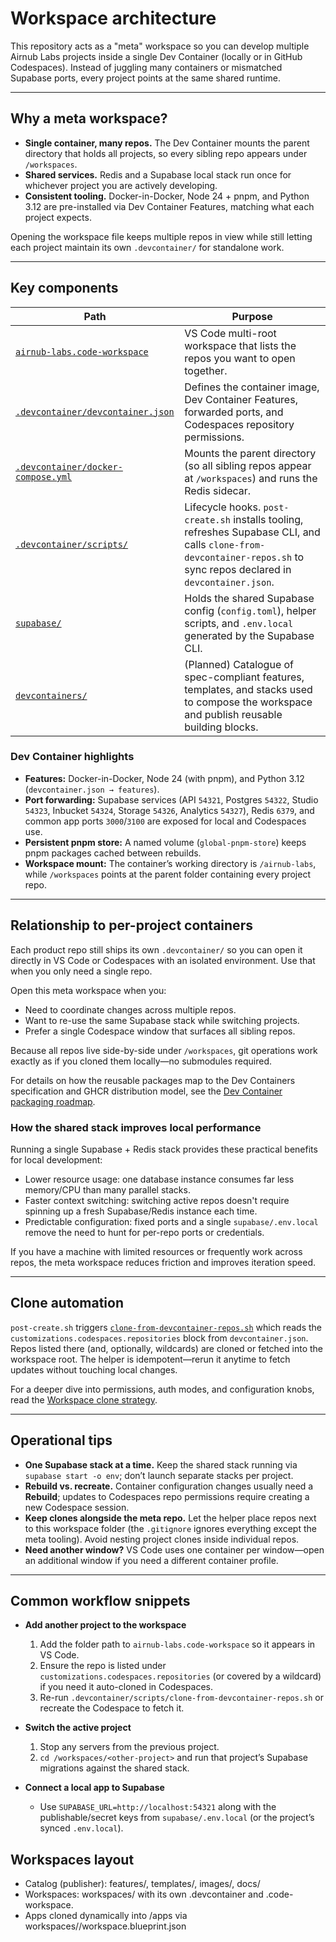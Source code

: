 # Workspace architecture

This repository acts as a "meta" workspace so you can develop multiple Airnub Labs projects inside a single Dev Container (locally or in GitHub Codespaces). Instead of juggling many containers or mismatched Supabase ports, every project points at the same shared runtime.

---

## Why a meta workspace?

* **Single container, many repos.** The Dev Container mounts the parent directory that holds all projects, so every sibling repo appears under `/workspaces`.
* **Shared services.** Redis and a Supabase local stack run once for whichever project you are actively developing.
* **Consistent tooling.** Docker-in-Docker, Node 24 + pnpm, and Python 3.12 are pre-installed via Dev Container Features, matching what each project expects.

Opening the workspace file keeps multiple repos in view while still letting each project maintain its own `.devcontainer/` for standalone work.

---

## Key components

| Path | Purpose |
| ---- | ------- |
| [`airnub-labs.code-workspace`](../airnub-labs.code-workspace) | VS Code multi-root workspace that lists the repos you want to open together. |
| [`.devcontainer/devcontainer.json`](../.devcontainer/devcontainer.json) | Defines the container image, Dev Container Features, forwarded ports, and Codespaces repository permissions. |
| [`.devcontainer/docker-compose.yml`](../.devcontainer/docker-compose.yml) | Mounts the parent directory (so all sibling repos appear at `/workspaces`) and runs the Redis sidecar. |
| [`.devcontainer/scripts/`](../.devcontainer/scripts) | Lifecycle hooks. `post-create.sh` installs tooling, refreshes Supabase CLI, and calls `clone-from-devcontainer-repos.sh` to sync repos declared in `devcontainer.json`. |
| [`supabase/`](../supabase) | Holds the shared Supabase config (`config.toml`), helper scripts, and `.env.local` generated by the Supabase CLI. |
| [`devcontainers/`](../devcontainers) | (Planned) Catalogue of spec-compliant features, templates, and stacks used to compose the workspace and publish reusable building blocks. |

### Dev Container highlights

* **Features:** Docker-in-Docker, Node 24 (with pnpm), and Python 3.12 (`devcontainer.json → features`).
* **Port forwarding:** Supabase services (API `54321`, Postgres `54322`, Studio `54323`, Inbucket `54324`, Storage `54326`, Analytics `54327`), Redis `6379`, and common app ports `3000`/`3100` are exposed for local and Codespaces use.
* **Persistent pnpm store:** A named volume (`global-pnpm-store`) keeps pnpm packages cached between rebuilds.
* **Workspace mount:** The container’s working directory is `/airnub-labs`, while `/workspaces` points at the parent folder containing every project repo.

---

## Relationship to per-project containers

Each product repo still ships its own `.devcontainer/` so you can open it directly in VS Code or Codespaces with an isolated environment. Use that when you only need a single repo.

Open this meta workspace when you:

* Need to coordinate changes across multiple repos.
* Want to re-use the same Supabase stack while switching projects.
* Prefer a single Codespace window that surfaces all sibling repos.

Because all repos live side-by-side under `/workspaces`, git operations work exactly as if you cloned them locally—no submodules required.

For details on how the reusable packages map to the Dev Containers specification and GHCR distribution model, see the [Dev Container packaging roadmap](./devcontainer-spec-alignment.md).

### How the shared stack improves local performance

Running a single Supabase + Redis stack provides these practical benefits for local development:

* Lower resource usage: one database instance consumes far less memory/CPU than many parallel stacks.
* Faster context switching: switching active repos doesn't require spinning up a fresh Supabase/Redis instance each time.
* Predictable configuration: fixed ports and a single `supabase/.env.local` remove the need to hunt for per-repo ports or credentials.

If you have a machine with limited resources or frequently work across repos, the meta workspace reduces friction and improves iteration speed.

---

## Clone automation

`post-create.sh` triggers [`clone-from-devcontainer-repos.sh`](../.devcontainer/scripts/clone-from-devcontainer-repos.sh) which reads the `customizations.codespaces.repositories` block from `devcontainer.json`. Repos listed there (and, optionally, wildcards) are cloned or fetched into the workspace root. The helper is idempotent—rerun it anytime to fetch updates without touching local changes.

For a deeper dive into permissions, auth modes, and configuration knobs, read the [Workspace clone strategy](./clone-strategy.md).

---

## Operational tips

* **One Supabase stack at a time.** Keep the shared stack running via `supabase start -o env`; don’t launch separate stacks per project.
* **Rebuild vs. recreate.** Container configuration changes usually need a **Rebuild**; updates to Codespaces repo permissions require creating a new Codespace session.
* **Keep clones alongside the meta repo.** Let the helper place repos next to this workspace folder (the `.gitignore` ignores everything except the meta tooling). Avoid nesting project clones inside individual repos.
* **Need another window?** VS Code uses one container per window—open an additional window if you need a different container profile.

---

## Common workflow snippets

* **Add another project to the workspace**
  1. Add the folder path to `airnub-labs.code-workspace` so it appears in VS Code.
  2. Ensure the repo is listed under `customizations.codespaces.repositories` (or covered by a wildcard) if you need it auto-cloned in Codespaces.
  3. Re-run `.devcontainer/scripts/clone-from-devcontainer-repos.sh` or recreate the Codespace to fetch it.

* **Switch the active project**
  1. Stop any servers from the previous project.
  2. `cd /workspaces/<other-project>` and run that project’s Supabase migrations against the shared stack.

* **Connect a local app to Supabase**
  * Use `SUPABASE_URL=http://localhost:54321` along with the publishable/secret keys from `supabase/.env.local` (or the project’s synced `.env.local`).

## Workspaces layout
- Catalog (publisher): features/, templates/, images/, docs/
- Workspaces: workspaces/<variant> with its own .devcontainer and .code-workspace.
- Apps cloned dynamically into /apps via workspaces/<variant>/workspace.blueprint.json
